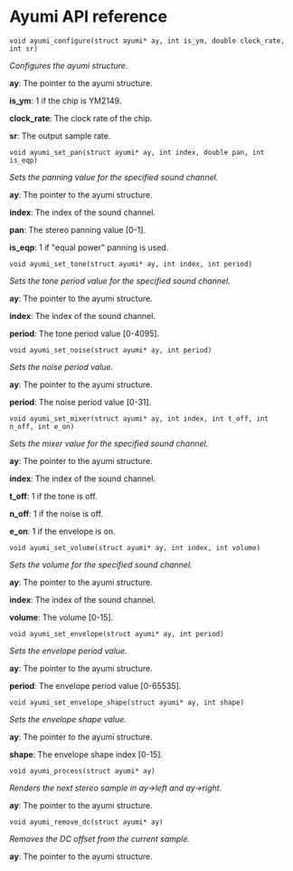 Ayumi API reference
===================

    void ayumi_configure(struct ayumi* ay, int is_ym, double clock_rate, int sr)

*Configures the ayumi structure.*

**ay**: The pointer to the ayumi structure.

**is_ym**: 1 if the chip is YM2149.

**clock_rate**: The clock rate of the chip.

**sr**: The output sample rate.

    void ayumi_set_pan(struct ayumi* ay, int index, double pan, int is_eqp)

*Sets the panning value for the specified sound channel.*

**ay**: The pointer to the ayumi structure.

**index**: The index of the sound channel.

**pan**: The stereo panning value [0-1].

**is_eqp**: 1 if "equal power" panning is used.

    void ayumi_set_tone(struct ayumi* ay, int index, int period)

*Sets the tone period value for the specified sound channel.*

**ay**: The pointer to the ayumi structure.

**index**: The index of the sound channel.

**period**: The tone period value [0-4095].

    void ayumi_set_noise(struct ayumi* ay, int period)

*Sets the noise period value.*

**ay**: The pointer to the ayumi structure.

**period**: The noise period value [0-31].

    void ayumi_set_mixer(struct ayumi* ay, int index, int t_off, int n_off, int e_on)

*Sets the mixer value for the specified sound channel.*

**ay**: The pointer to the ayumi structure.

**index**: The index of the sound channel.

**t_off**: 1 if the tone is off.

**n_off**: 1 if the noise is off.

**e_on**: 1 if the envelope is on.

    void ayumi_set_volume(struct ayumi* ay, int index, int volume)

*Sets the volume for the specified sound channel.*

**ay**: The pointer to the ayumi structure.

**index**: The index of the sound channel.

**volume**: The volume [0-15].

    void ayumi_set_envelope(struct ayumi* ay, int period)

*Sets the envelope period value.*

**ay**: The pointer to the ayumi structure.

**period**: The envelope period value [0-65535].

    void ayumi_set_envelope_shape(struct ayumi* ay, int shape)

*Sets the envelope shape value.*

**ay**: The pointer to the ayumi structure.

**shape**: The envelope shape index [0-15].

    void ayumi_process(struct ayumi* ay)

*Renders the next stereo sample in ay->left and ay->right.*

**ay**: The pointer to the ayumi structure.

    void ayumi_remove_dc(struct ayumi* ay)

*Removes the DC offset from the current sample.*

**ay**: The pointer to the ayumi structure.
